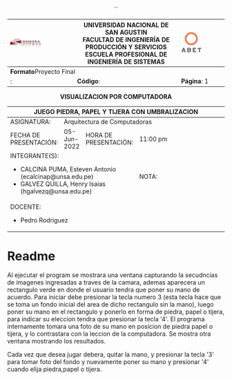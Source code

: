 <div align="center">
<table>
    <theader>
        <tr>
            <td><img src="https://github.com/rescobedoq/pw2/blob/main/epis.png?raw=true" alt="EPIS" style="width:50%; height:auto"/></td>
            <th>
                <span style="font-weight:bold;">UNIVERSIDAD NACIONAL DE SAN AGUSTIN</span><br />
                <span style="font-weight:bold;">FACULTAD DE INGENIERÍA DE PRODUCCIÓN Y SERVICIOS</span><br />
                <span style="font-weight:bold;">ESCUELA PROFESIONAL DE INGENIERÍA DE SISTEMAS</span>
            </th>``
            <td><img src="https://github.com/rescobedoq/pw2/blob/main/abet.png?raw=true" alt="ABET" style="width:50%; height:auto"/></td>
        </tr>
    </theader>
    <tbody>
        <tr><td colspan="3"><span style="font-weight:bold;">Formato</span>Proyecto Final</td></tr>
        <tr><td><span style="font-weight:bold;"> </span>:  </td><td><span style="font-weight:bold;">Código</span>: </td><td><span style="font-weight:bold;">Página</span>: 1</td></tr>
    </tbody>
</table>
</div>

<div align="center">
<span style="font-weight:bold;">VISUALIZACION POR COMPUTADORA</span><br />
<span></span>
</div>

<div aling="center">
<table>
<theader>
<tr><th colspan="6">JUEGO PIEDRA, PAPEL Y TIJERA CON UMBRALIZACION </th></tr>
</theader>
<tbody>
<tr><td>ASIGNATURA:</td><td colspan="5">Arquitectura de Computadoras</td></tr>

<tr>
<td>FECHA DE PRESENTACIÓN: </td><td>05-Jun-2022</td><td>HORA DE PRESENTACIÓN: </td><td colspan="3">11:00 pm</td>
</tr>
<tr><td colspan="4">INTEGRANTE(S): 
<ul>

<li>CALCINA PUMA, Esteven Antonio (ecalcinap@unsa.edu.pe)</li>

<li>GALVEZ QUILLA, Henry Isaias (hgalvezq@unsa.edu.pe)</li>
</ul>
</td>
<td>NOTA: </td>
<td width="150"></td>
</<tr>
<tr><td colspan="6">DOCENTE:
<ul>
<li>Pedro Rodriguez </li>
</ul>
</td>
</<tr>
</tdbody>
</table>
</div>

# Readme

Al ejecutar el program se mostrara una ventana capturando la secudncias de imagenes ingresadas a traves de la camara, ademas aparecera un rectangulo verde en donde 
el usuario tendra que poner su mano de acuerdo.
Para iniciar debe presionar  la tecla numero 3 (esta tecla hace que se toma un fondo inicial del area de dicho rectangulo sin la mano), luego poner su mano en el
rectangulo y ponerlo en forma de piedra, papel o tijera, para indicar su eleccion tendra que presionar la tecla  '4'. El programa internamente tomara una foto de su
mano en posicion de piedra papel o tijera, y lo contrastara con la leccion de la computadora. Se mostra otra ventana mostrando los resultados.

Cada vez que desea jugar debera, quitar la mano, y presionar la tecla '3' para tomar foto del fondo y nuevamente poner su mano y presionar '4' cuando elija piedra,papel o tijera.



